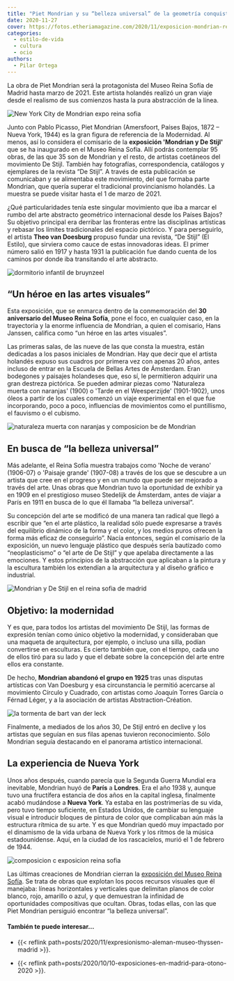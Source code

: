 ```yaml
---
title: "Piet Mondrian y su “belleza universal” de la geometría conquistan el Museo Reina Sofía"
date: 2020-11-27
cover: https://fotos.etheriamagazine.com/2020/11/exposicion-mondrian-reina-sofia-1.jpg
categories: 
  - estilo-de-vida
  - cultura
  - ocio
authors: 
  - Pilar Ortega
---
```


La obra de Piet Mondrian será la protagonista del Museo Reina Sofía de Madrid hasta marzo de 2021. Este artista holandés realizó un gran viaje desde el realismo de sus comienzos hasta la pura abstracción de la línea.

![New York City de Mondrian expo reina sofia](https://fotos.etheriamagazine.com/2020/11/exposicion-mondrian-reina-sofia-1.jpg "'New York City' de Mondrian. © J.Cortés/ R. Lores. Archivo Museo Reina Sofia")

Junto con Pablo Picasso, Piet Mondrian (Amersfoort, Países Bajos, 1872 – Nueva York, 
1944) es la gran figura de referencia de la Modernidad. Al menos, así lo considera el 
comisario de la **exposición 'Mondrian y De Stijl'** que se ha inaugurado en el Museo 
Reina Sofía. Allí podrás contemplar 95 obras, de las que 35 son de Mondrian y el resto, 
de artistas coetáneos del movimiento De Stijl. También hay fotografías, correspondencia, 
catálogos y ejemplares de la revista “De Stijl”. A través de esta publicación se 
comunicaban y se alimentaba este movimiento, del que formaba parte Mondrian, que quería 
superar el tradicional provincianismo holandés. La muestra se puede visitar hasta el 1 
de marzo de 2021. 

¿Qué particularidades tenía este singular movimiento que iba a marcar el rumbo del arte 
abstracto geométrico internacional desde los Países Bajos? Su objetivo principal era 
derribar las fronteras entre las disciplinas artísticas y rebasar los límites 
tradicionales del espacio pictórico. Y para perseguirlo, el artista **Theo van 
Doesburg** propuso fundar una revista, “De Stijl” (El Estilo), que sirviera como cauce 
de estas innovadoras ideas. El primer número salió en 1917 y hasta 1931 la publicación 
fue dando cuenta de los caminos por donde iba transitando el arte abstracto. 

![dormitorio infantil de bruynzeel](https://fotos.etheriamagazine.com/2020/11/mondrian-y-de-stijl-dormitorio.jpg "Reconstrucción de un dormitorio infantil del hogar de la familia Bruynzeel. De Vilmos Huszár y Pieter Jan C.K. ©Archivo Reina Sofía")

## “Un héroe en las artes visuales”

Esta exposición, que se enmarca dentro de la conmemoración del **30 aniversario del 
Museo Reina Sofía**, pone el foco, en cualquier caso, en la trayectoria y la enorme 
influencia de Mondrian, a quien el comisario, Hans Janssen, califica como “un héroe en 
las artes visuales”. 

Las primeras salas, de las nueve de las que consta la muestra, están dedicadas a los 
pasos iniciales de Mondrian. Hay que decir que el artista holandés expuso sus cuadros 
por primera vez con apenas 20 años, antes incluso de entrar en la Escuela de Bellas 
Artes de Ámsterdam. Eran bodegones y paisajes holandeses que, eso sí, le permitieron 
adquirir una gran destreza pictórica. Se pueden admirar piezas como 'Naturaleza muerta 
con naranjas' (1900) o 'Tarde en el Weesperzijde' (1901-1902), unos óleos a partir de 
los cuales comenzó un viaje experimental en el que fue incorporando, poco a poco, 
influencias de movimientos como el puntillismo, el fauvismo o el cubismo. 

![naturaleza muerta con naranjas y composicion be de Mondrian](https://fotos.etheriamagazine.com/2020/11/Naturaleza-muerta-naranjas-composicion-b.jpg "'Naturaleza muerta con naranjas' y 'Composición B', de Mondrian. © Mondrian/Holtzman Trust")

## En busca de “la belleza universal”

Más adelante, el Reina Sofía muestra trabajos como 'Noche de verano' (1906-07) o 
'Paisaje grande' (1907-08) a través de los que se descubre a un artista que cree en el 
progreso y en un mundo que puede ser mejorado a través del arte. Unas obras que Mondrian 
tuvo la oportunidad de exhibir ya en 1909 en el prestigioso museo Stedelijk de 
Ámsterdam, antes de viajar a París en 1911 en busca de lo que él llamaba “la belleza 
universal”. 

Su concepción del arte se modificó de una manera tan radical que llegó a escribir que 
“en el arte plástico, la realidad sólo puede expresarse a través del equilibrio dinámico 
de la forma y el color, y los medios puros ofrecen la forma más eficaz de conseguirlo”. 
Nacía entonces, según el comisario de la exposición, un nuevo lenguaje plástico que 
después sería bautizado como “neoplasticismo” o “el arte de De Stijl” y que apelaba 
directamente a las emociones. Y estos principios de la abstracción que aplicaban a la 
pintura y la escultura también los extendían a la arquitectura y al diseño gráfico e 
industrial. 

![Mondrian y De Stijl en el reina sofia de madrid](https://fotos.etheriamagazine.com/2020/11/Reina-sofria-mondrian-y-de-stijl.jpg "Exposición 'Mondrian y De Stijl'. © Archivo del Museo Reina Sofía.")

## Objetivo: la modernidad

Y es que, para todos los artistas del movimiento De Stijl, las formas de expresión 
tenían como único objetivo la modernidad, y consideraban que una maqueta de 
arquitectura, por ejemplo, o incluso una silla, podían convertirse en esculturas. Es 
cierto también que, con el tiempo, cada uno de ellos tiró para su lado y que el debate 
sobre la concepción del arte entre ellos era constante. 

De hecho, **Mondrian abandonó el grupo en 1925** tras unas disputas artísticas con Van 
Doesburg y esa circunstancia le permitió acercarse al movimiento Círculo y Cuadrado, con 
artistas como Joaquín Torres García o Férnad Léger, y a la asociación de artistas 
Abstraction-Création. 

![la tormenta de bart van der leck](https://fotos.etheriamagazine.com/2020/11/expo-reina-sofia-van-der-leck.jpg "'La Tormenta', de Bart Van Der Leck. © Kröller-Müller Museum.")

Finalmente, a mediados de los años 30, De Stijl entró en declive y los artistas que 
seguían en sus filas apenas tuvieron reconocimiento. Sólo Mondrian seguía destacando en 
el panorama artístico internacional. 

## La experiencia de Nueva York

Unos años después, cuando parecía que la Segunda Guerra Mundial era inevitable, Mondrian 
huyó de **París** a **Londres**. Era el año 1938 y, aunque tuvo una fructífera estancia 
de dos años en la capital inglesa, finalmente acabó mudándose a **Nueva York**. Ya 
estaba en las postrimerías de su vida, pero tuvo tiempo suficiente, en Estados Unidos, 
de cambiar su lenguaje visual e introducir bloques de pintura de color que complicaban 
aún más la estructura rítmica de su arte. Y es que Mondrian quedó muy impactado por el 
dinamismo de la vida urbana de Nueva York y los ritmos de la música estadounidense. 
Aquí, en la ciudad de los rascacielos, murió el 1 de febrero de 1944. 

![composicion c exposicion reina sofia](https://fotos.etheriamagazine.com/2020/11/composicion-c-mondrian.jpg "'Composición C con rojo, amarillo y azul' (1935). © Mondrian/ Jotzmann")

Las últimas creaciones de Mondrian cierran la [exposición del Museo Reina 
Sofía](http://www.museoreinasofia.es). Se trata de obras que explotan los pocos recursos 
visuales que él manejaba: líneas horizontales y verticales que delimitan planos de color 
blanco, rojo, amarillo o azul, y que demuestran la infinidad de oportunidades 
compositivas que ocultan. Obras, todas ellas, con las que Piet Mondrian persiguió 
encontrar “la belleza universal”. 

#### También te puede interesar...

- {{< reflink path=posts/2020/11/expresionismo-aleman-museo-thyssen-madrid >}}. 

- {{< reflink path=posts/2020/10/10-exposiciones-en-madrid-para-otono-2020 >}}.
